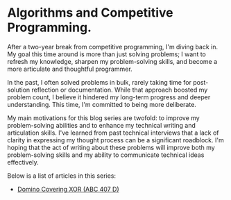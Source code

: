 # Algorithms and Competitive Programming.
After a two-year break from competitive programming, I'm diving back in. My goal this time around is more than just solving problems; I want to refresh my knowledge, sharpen my problem-solving skills, and become a more articulate and thoughtful programmer.

In the past, I often solved problems in bulk, rarely taking time for post-solution reflection or documentation. While that approach boosted my problem count, I believe it hindered my long-term progress and deeper understanding. This time, I'm committed to being more deliberate.

My main motivations for this blog series are twofold: to improve my problem-solving abilities and to enhance my technical writing and articulation skills. I've learned from past technical interviews that a lack of clarity in expressing my thought process can be a significant roadblock. I'm hoping that the act of writing about these problems will improve both my problem-solving skills and my ability to communicate technical ideas effectively.

Below is a list of articles in this series:
 - [Domino Covering XOR (ABC 407 D)](/posts/1_domino_covering)
